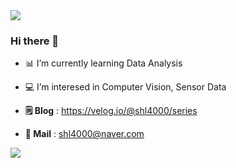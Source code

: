 <img src="https://capsule-render.vercel.app/api?type=waving&color=BDBDC8&height=130&section=header" />

### Hi there 👋

- 📊 I’m currently learning Data Analysis
- 💻 I’m interesed in Computer Vision, Sensor Data

- **🗒️ Blog** : https://velog.io/@shl4000/series
- **💌 Mail** : shl4000@naver.com


<img src="https://capsule-render.vercel.app/api?type=waving&color=BDBDC8&height=130&section=footer" />
